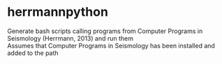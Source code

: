 # herrmannpython

Generate bash scripts calling programs from Computer Programs in Seismology (Herrmann, 2013) and run them  
Assumes that Computer Programs in Seismology has been installed and added to the path  




